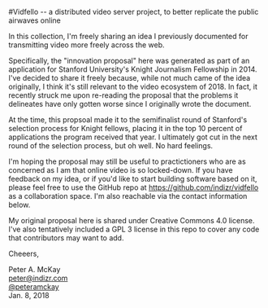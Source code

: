 #Vidfello -- a distributed video server project, to better replicate the public airwaves online

In this collection, I'm freely sharing an idea I previously documented for transmitting video more freely across the web.

Specifically, the "innovation proposal" here was generated as part of an application for Stanford University's Knight Journalism Fellowship in 2014. I've decided to share it freely because, while not much came of the idea originally, I think it's still relevant to the video ecosystem of 2018. In fact, it recently struck me upon re-reading the proposal that the problems it delineates have only gotten worse since I originally wrote the document.

At the time, this propsoal made it to the semifinalist round of Stanford's selection process for Knight fellows, placing it in the top 10 percent of applications the program received that year. I ultimately got cut in the next round of the selection process, but oh well. No hard feelings.

I'm hoping the proposal may still be useful to practictioners who are as concerned as I am that online video is so locked-down. If you have feedback on my idea, or if you'd like to start building software based on it, please feel free to use the GitHub repo at https://github.com/indizr/vidfello as a collaboration space. I'm also reachable via the contact information below.

My original proposal here is shared under Creative Commons 4.0 license. I've also tentatively included a GPL 3 license in this repo to cover any code that contributors may want to add.

Cheeers,        

Peter A. McKay     
<a href="mailto:peter@indizr.com">peter@indizr.com</a>      
<a href="https://twitter.com/peteramckay">@peteramckay</a>      
Jan. 8, 2018

